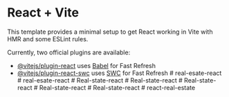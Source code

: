 # React + Vite

This template provides a minimal setup to get React working in Vite with HMR and some ESLint rules.

Currently, two official plugins are available:

- [@vitejs/plugin-react](https://github.com/vitejs/vite-plugin-react/blob/main/packages/plugin-react/README.md) uses [Babel](https://babeljs.io/) for Fast Refresh
- [@vitejs/plugin-react-swc](https://github.com/vitejs/vite-plugin-react-swc) uses [SWC](https://swc.rs/) for Fast Refresh
#   r e a l - e s a t e - r e a c t  
 #   r e a l - e s a t e - r e a c t  
 #   R e a l - s t a t e - r e a c t  
 #   R e a l - s t a t e - r e a c t  
 #   R e a l - s t a t e - r e a c t  
 #   R e a l - s t a t e - r e a c t  
 #   R e a l - s t a t e - r e a c t  
 #   r e a c t - r e a l - e s t a t e  
 
